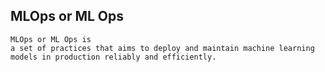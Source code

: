 ## MLOps or ML Ops 
```
MLOps or ML Ops is 
a set of practices that aims to deploy and maintain machine learning models in production reliably and efficiently.
```
